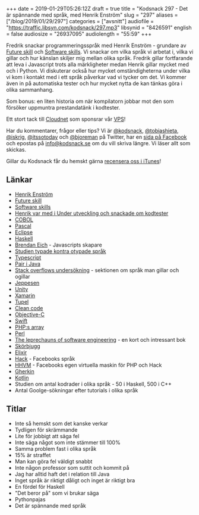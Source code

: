+++
date = 2019-01-29T05:26:12Z
draft = true
title = "Kodsnack 297 - Det är spännande med språk, med Henrik Enström"
slug = "297"
aliases = ["/blog/2019/01/29/297"]
categories = ["avsnitt"]
audiofile = "https://traffic.libsyn.com/kodsnack/297.mp3"
libsynid = "8426591"
english = false
audiosize = "26937095"
audiolength = "55:59"
+++

Fredrik snackar programmeringsspråk med Henrik Enström - grundare av [Future skill](https://futureskill.com/) och [Software skills](https://softwareskills.se/). Vi snackar om vilka språk vi arbetat i, vilka vi gillar och hur känslan skiljer mig mellan olika språk. Fredrik gillar fortfarande att leva i Javascript trots alla märkligheter medan Henrik gillar mycket med och i Python. Vi diskuterar också hur mycket omständigheterna under vilka vi kom i kontakt med i ett språk påverkar vad vi tycker om det. Vi kommer även in på automatiska tester och hur mycket nytta de kan tänkas göra i olika sammanhang.

Som bonus: en liten historia om när kompilatorn jobbar mot den som försöker uppmuntra prestandatänk i kodtester.

Ett stort tack till [Cloudnet](http://www.cloudnet.se) som sponsrar vår [VPS](http://en.wikipedia.org/wiki/Virtual_private_server)!

Har du kommentarer, frågor eller tips? Vi är [@kodsnack](https://www.twitter.com/kodsnack), [@tobiashieta](https://www.twitter.com/tobiashieta), [@iskrig](https://www.twitter.com/iskrig), [@itssotoday](https://twitter.com/itssotoday) och [@bjoreman](https://www.twitter.com/bjoreman) på Twitter, har en [sida på Facebook](https://www.facebook.com/kodsnack) och epostas på [info@kodsnack.se](mailto:info@kodsnack.se) om du vill skriva längre. Vi läser allt som skickas.

Gillar du Kodsnack får du hemskt gärna [recensera oss i iTunes](http://itunes.apple.com/se/podcast/kodsnack/id561631498?l=en)!

## Länkar ##
* [Henrik Enström](https://www.linkedin.com/in/henrik-enström-5b4b57/)
* [Future skill](https://futureskill.com/)
* [Software skills](https://softwareskills.se/)
* [Henrik var med i Under utveckling och snackade om kodtester](https://underutveckling.libsyn.com/episode-24)
* [COBOL](https://en.wikipedia.org/wiki/COBOL)
* [Pascal](https://en.wikipedia.org/wiki/Pascal_%28programming_language%29)
* [Eclipse](https://en.wikipedia.org/wiki/Eclipse_%28software%29)
* [Haskell](https://en.wikipedia.org/wiki/Haskell_%28programming_language%29)
* [Brendan Eich](https://en.wikipedia.org/wiki/Brendan_Eich) - Javascripts skapare
* [Studien typade kontra otypade språk](https://blog.acolyer.org/2017/09/19/to-type-or-not-to-type-quantifying-detectable-bugs-in-javascript/)
* [Typescript](https://en.wikipedia.org/wiki/TypeScript)
* [Pair i Java](https://www.baeldung.com/java-pairs)
* [Stack overflows undersökning](https://insights.stackoverflow.com/survey/2018/#most-loved-dreaded-and-wanted) - sektionen om språk man gillar och ogillar
* [Jeppesen](https://en.wikipedia.org/wiki/Jeppesen)
* [Unity](https://en.wikipedia.org/wiki/Unity_%28game_engine%29)
* [Xamarin](https://en.wikipedia.org/wiki/Xamarin)
* [Tupel](https://en.wikipedia.org/wiki/Tuple)
* [Clean code](https://www.oreilly.com/library/view/clean-code/9780136083238/)
* [Objective-C](https://en.wikipedia.org/wiki/Objective-C)
* [Swift](https://en.wikipedia.org/wiki/Swift_%28programming_language%29)
* [PHP:s array](http://php.net/manual/en/language.types.array.php)
* [Perl](https://en.wikipedia.org/wiki/Perl)
* [The leprechauns of software engineering](https://leanpub.com/leprechauns) - en kort och intressant bok
* [Skörbjugg](https://en.wikipedia.org/wiki/Scurvy#History)
* [Elixir](https://en.wikipedia.org/wiki/Elixir_%28programming_language%29)
* [Hack](https://en.wikipedia.org/wiki/Hack_%28programming_language%29) - Facebooks språk
* [HHVM](https://en.wikipedia.org/wiki/HHVM) - Facebooks egen virtuella maskin för PHP och Hack
* [Gherkin](https://www.toolsqa.com/cucumber/gherkin/)
* [Kotlin](https://en.wikipedia.org/wiki/Kotlin_%28programming_language%29)
* Studien om antal kodrader i olika språk - 50 i Haskell, 500 i C++
* Antal Goolge-sökningar efter tutorials i olika språk

## Titlar ##
* Inte så hemskt som det kanske verkar
* Tydligen för skrämmande
* Lite för jobbigt att säga fel
* Inte säga något som inte stämmer till 100%
* Samma problem fast i olika språk
* 15% är straffet
* Man kan göra fel väldigt snabbt
* Inte någon professor som suttit och kommit på
* Jag har alltid haft det i relation till Java
* Inget språk är riktigt dåligt och inget är riktigt bra
* En fördel för Haskell
* "Det beror på" som vi brukar säga
* Pythonpajas
* Det är spännande med språk